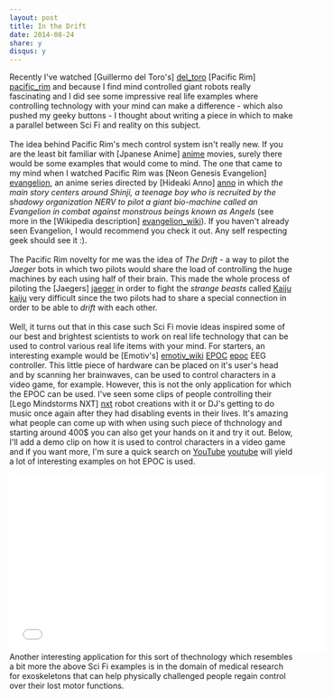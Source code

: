 ```yaml
---
layout: post
title: In the Drift
date: 2014-08-24
share: y
disqus: y
---
```

[pacific_rim]: http://www.imdb.com/title/tt1663662/?ref_=nv_sr_1
[del_toro]: http://www.imdb.com/name/nm0868219/?ref_=tt_ov_dr
[jaeger]: http://pacificrim.wikia.com/wiki/Jaeger
[kaiju]: http://pacificrim.wikia.com/wiki/Kaiju
[evangelion]: http://www.imdb.com/title/tt0112159/?ref_=nv_sr_1
[anno]: http://en.wikipedia.org/wiki/Hideaki_Anno
[evangelion_wiki]: http://en.wikipedia.org/wiki/Neon_Genesis_Evangelion
[anime]: http://en.wikipedia.org/wiki/Anime
[nicolelis]: http://en.wikipedia.org/wiki/Miguel_Nicolelis
[wc_kickoff]: https://www.youtube.com/watch?v=fZrvdODe1QI
[hal]: http://en.wikipedia.org/wiki/HAL_(robot)
[sankai]: http://asia.stanford.edu/?page_id=3311
[epoc]: http://www.emotiv.com/epoc.php
[emotiv_wiki]: http://en.wikipedia.org/wiki/Emotiv_Systems
[nxt]: http://en.wikipedia.org/wiki/Lego_Mindstorms_NXT
[youtube]: https://www.youtube.com/

Recently I've watched [Guillermo del Toro's] [del_toro] [Pacific Rim] [pacific_rim] and because I find mind controlled giant robots really fascinating and I did see some impressive real life examples where controlling technology with your mind can make a difference - which also pushed my geeky buttons - I thought about writing a piece in which to make a parallel between Sci Fi and reality on this subject.
<br/><br/>
The idea behind Pacific Rim's mech control system isn't really new. If you are the least bit familiar with [Jpanese Anime] [anime] movies, surely there would be some examples that would come to mind. The one that came to my mind when I watched Pacific Rim was [Neon Genesis Evangelion] [evangelion], an anime series directed by [Hideaki Anno] [anno] in which *the main story centers around Shinji, a teenage boy who is recruited by the shadowy organization NERV to pilot a giant bio-machine called an Evangelion in combat against monstrous beings known as Angels* (see more in the [Wikipedia description] [evangelion_wiki]). If you haven't already seen Evangelion, I would recommend you check it out. Any self respecting geek should see it :).
<br/><br/>
The Pacific Rim novelty for me was the idea of *The Drift* - a way to pilot the *Jaeger* bots in which two pilots would share the load of controlling the huge machines by each using half of their brain. This made the whole process of piloting the [Jaegers] [jaeger] in order to fight the *strange beasts* called [Kaiju] [kaiju] very difficult since the two pilots had to share a special connection in order to be able to *drift* with each other.
<br><br/>
Well, it turns out that in this case such Sci Fi movie ideas inspired some of our best and brightest scientists to work on real life technology that can be used to control various real life items with your mind. For starters, an interesting example would be [Emotiv's] [emotiv_wiki] [EPOC] [epoc] EEG controller. This little piece of hardware can be placed on it's user's head and by scanning her brainwaves, can be used to control characters in a video game, for example. However, this is not the only application for which the EPOC can be used. I've seen some clips of people controlling their [Lego Mindstorms NXT] [nxt] robot creations with it or DJ's getting to do music once again after they had disabling events in their lives. It's amazing what people can come up with when using such piece of thchnology and starting around 400$ you can also get your hands on it and try it out. Below, I'll add a demo clip on how it is used to control characters in a video game and if you want more, I'm sure a quick search on [YouTube] [youtube] will yield a lot of interesting examples on hot EPOC is used.
<br>
<iframe width="560" height="315" src="//www.youtube-nocookie.com/embed/LZrat-VG4Ms" frameborder="0" allowfullscreen></iframe>
<br>
Another interesting application for this sort of thechnology which resembles a bit more the above Sci Fi examples is in the domain of medical research for exoskeletons that can help physically challenged people regain control over their lost motor functions.